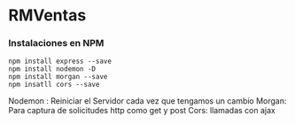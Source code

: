 # RMVentas

### Instalaciones en NPM

```plain
npm install express --save
npm install nodemon -D
npm install morgan --save
npm insatll cors --save

```

Nodemon : Reiniciar el Servidor cada vez que tengamos un cambio
Morgan: Para captura de solicitudes http como get y post 
Cors: llamadas con ajax

